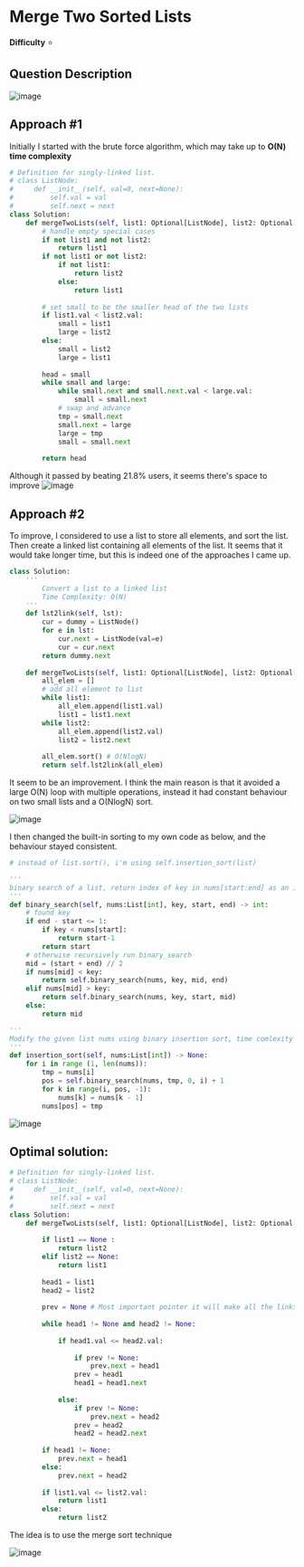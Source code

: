 # Merge Two Sorted Lists

**Difficulty** :star:

## Question Description

![image](https://user-images.githubusercontent.com/53313027/168486494-4e481e12-f8ff-42b7-a32d-ce36ba5a4769.png)

## Approach #1

Initially I started with the brute force algorithm, which may take up to **O(N) time complexity**
```python
# Definition for singly-linked list.
# class ListNode:
#     def __init__(self, val=0, next=None):
#         self.val = val
#         self.next = next
class Solution:
    def mergeTwoLists(self, list1: Optional[ListNode], list2: Optional[ListNode]) -> Optional[ListNode]:
        # handle empty special cases
        if not list1 and not list2:
            return list1
        if not list1 or not list2:
            if not list1:
                return list2
            else:
                return list1
        
        # set small to be the smaller head of the two lists
        if list1.val < list2.val:
            small = list1
            large = list2
        else:
            small = list2
            large = list1
        
        head = small
        while small and large:
            while small.next and small.next.val < large.val:
                small = small.next
            # swap and advance
            tmp = small.next
            small.next = large
            large = tmp
            small = small.next 
        
        return head
```

Although it passed by beating 21.8% users, it seems there's space to improve
![image](https://user-images.githubusercontent.com/53313027/168486524-4d904af7-4633-4440-abb3-8abcafb57ce7.png)

## Approach #2

To improve, I considered to use a list to store all elements, and sort the list. Then create a linked list containing all elements of the list. It seems that it would take longer time, but this is indeed one of the approaches I came up.

``` python
class Solution:
    '''
        Convert a list to a linked list
        Time Complexity: O(N)
    '''
    def lst2link(self, lst):
        cur = dummy = ListNode()
        for e in lst:
            cur.next = ListNode(val=e)
            cur = cur.next
        return dummy.next
    
    def mergeTwoLists(self, list1: Optional[ListNode], list2: Optional[ListNode]) -> Optional[ListNode]:
        all_elem = []
        # add all element to list
        while list1:
            all_elem.append(list1.val)
            list1 = list1.next
        while list2:
            all_elem.append(list2.val)
            list2 = list2.next
        
        all_elem.sort() # O(NlogN)
        return self.lst2link(all_elem)
```

It seem to be an improvement. I think the main reason is that it avoided a large O(N) loop with multiple operations, instead it had constant behaviour on two small lists and a O(NlogN) sort.

![image](https://user-images.githubusercontent.com/53313027/168486862-bf889821-dca4-45ab-a13e-5f2e5f81f613.png)

I then changed the built-in sorting to my own code as below, and the behaviour stayed consistent.

``` python
# instead of list.sort(), i'm using self.insertion_sort(list)

'''
binary search of a list, return index of key in nums[start:end] as an integer
'''
def binary_search(self, nums:List[int], key, start, end) -> int:
    # found key
    if end - start <= 1:
        if key < nums[start]:
            return start-1
        return start
    # otherwise recursively run binary_search
    mid = (start + end) // 2
    if nums[mid] < key:
        return self.binary_search(nums, key, mid, end)
    elif nums[mid] > key:
        return self.binary_search(nums, key, start, mid)
    else:
        return mid

'''
Modify the given list nums using binary insertion sort, time comlexity O(nlogn)
'''
def insertion_sort(self, nums:List[int]) -> None:
    for i in range (1, len(nums)):
        tmp = nums[i]
        pos = self.binary_search(nums, tmp, 0, i) + 1
        for k in range(i, pos, -1):
            nums[k] = nums[k - 1]
        nums[pos] = tmp

```

![image](https://user-images.githubusercontent.com/53313027/168486992-17a25e76-8daa-43d9-a386-ad0e9699803f.png)


## Optimal solution:

``` python
# Definition for singly-linked list.
# class ListNode:
#     def __init__(self, val=0, next=None):
#         self.val = val
#         self.next = next
class Solution:
    def mergeTwoLists(self, list1: Optional[ListNode], list2: Optional[ListNode]) -> Optional[ListNode]:
        
        if list1 == None :
            return list2
        elif list2 == None:
            return list1
        
        head1 = list1
        head2 = list2
        
        prev = None # Most important pointer it will make all the links
        
        while head1 != None and head2 != None:
            
            if head1.val <= head2.val:
                
                if prev != None:
                    prev.next = head1
                prev = head1
                head1 = head1.next
            
            else:
                if prev != None:
                    prev.next = head2
                prev = head2
                head2 = head2.next
            
        if head1 != None:
            prev.next = head1
        else:
            prev.next = head2
        
        if list1.val <= list2.val:
            return list1
        else:
            return list2
```

The idea is to use the merge sort technique

![image](https://user-images.githubusercontent.com/53313027/168487055-a324e9cf-ecef-428b-aff7-794713f767f4.png)



